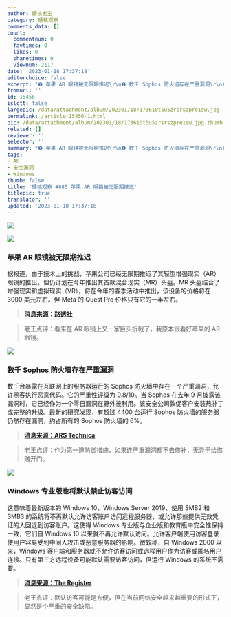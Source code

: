 ```yaml
---
author: 硬核老王
category: 硬核观察
comments_data: []
count:
  commentnum: 0
  favtimes: 0
  likes: 0
  sharetimes: 0
  viewnum: 2117
date: '2023-01-18 17:37:18'
editorchoice: false
excerpt: "❶ 苹果 AR 眼镜被无限期推迟\r\n❷ 数千 Sophos 防火墙存在严重漏洞\r\n❸ Windows 专业版也将默认禁止访客访问"
fromurl: ''
id: 15456
islctt: false
largepic: /data/attachment/album/202301/18/173610t5u5zrsrszpre1sw.jpg
permalink: /article-15456-1.html
pic: /data/attachment/album/202301/18/173610t5u5zrsrszpre1sw.jpg.thumb.jpg
related: []
reviewer: ''
selector: ''
summary: "❶ 苹果 AR 眼镜被无限期推迟\r\n❷ 数千 Sophos 防火墙存在严重漏洞\r\n❸ Windows 专业版也将默认禁止访客访问"
tags:
- AR
- 安全漏洞
- Windows
thumb: false
title: '硬核观察 #885 苹果 AR 眼镜被无限期推迟'
titlepic: true
translator: ''
updated: '2023-01-18 17:37:18'
---
```


![](/data/attachment/album/202301/18/173610t5u5zrsrszpre1sw.jpg)


![](/data/attachment/album/202301/18/173619fi6qiq1filivi4ff.jpg)


### 苹果 AR 眼镜被无限期推迟


据报道，由于技术上的挑战，苹果公司已经无限期推迟了其轻型增强现实（AR）眼镜的推出，但仍计划在今年推出其首款混合现实（MR）头盔。MR 头盔结合了增强现实和虚拟现实（VR），将在今年的春季活动中推出，该设备的价格将在 3000 美元左右。但 Meta 的 Quest Pro 价格只有它的一半左右。



> 
> **[消息来源：路透社](https://www.reuters.com/technology/apple-indefinitely-postpones-launch-ar-glasses-bloomberg-news-2023-01-18/)**
> 
> 
> 



> 
> 老王点评：看来在 AR 眼镜上又一家巨头折戟了，我原本很看好苹果的 AR 眼镜。
> 
> 
> 


![](/data/attachment/album/202301/18/173628jlkuugamitpmgu0x.jpg)


### 数千 Sophos 防火墙存在严重漏洞


数千台暴露在互联网上的服务器运行的 Sophos 防火墙中存在一个严重漏洞，允许黑客执行恶意代码。它的严重性评级为 9.8/10。当 Sophos 在去年 9 月披露该漏洞时，它已经作为一个零日漏洞在野外被利用。该安全公司敦促客户安装热补丁或完整的升级。最新的研究发现，有超过 4400 台运行 Sophos 防火墙的服务器仍然存在漏洞，约占所有的 Sophos 防火墙的 6%。



> 
> **[消息来源：ARS Technica](https://arstechnica.com/information-technology/2023/01/more-than-4400-sophos-firewall-servers-remain-vulnerable-to-critical-exploits/)**
> 
> 
> 



> 
> 老王点评：作为第一道防御措施，如果连严重漏洞都不去修补，无异于给盗贼开门。
> 
> 
> 


![](/data/attachment/album/202301/18/173640n0qndl7qal2zq9c7.jpg)


### Windows 专业版也将默认禁止访客访问


这意味着最新版本的 Windows 10、Windows Server 2019、使用 SMB2 和 SMB3 的系统将不再默认允许访客账户访问远程服务器，或允许那些提供无效凭证的人回退到访客账户。这使得 Windows 专业版与企业版和教育版中安全性保持一致，它们自 Windows 10 以来就不再允许默认访问。允许客户端使用访客登录使用户容易受到中间人攻击或恶意服务器的影响。微软称，自 Windows 2000 以来，Windows 客户端和服务器就不允许访客访问或远程用户作为访客或匿名用户连接。只有第三方远程设备可能默认需要访客访问，但运行 Windows 的系统不需要。



> 
> **[消息来源：The Register](https://www.theregister.com/2023/01/17/microsoft_windows_pro_guest)**
> 
> 
> 



> 
> 老王点评：默认访客可能是方便，但在当前网络安全越来越重要的形式下，显然是个严重的安全缺陷。
> 
> 
>